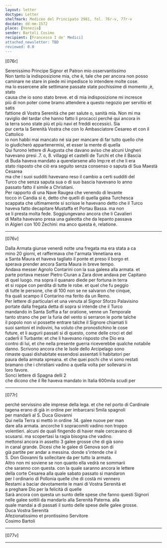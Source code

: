 ```yaml
---
layout: letter
doctype: Letter
shelfmark: Mediceo del Principato 2981, fol. 76r-v, 77r-v
docdate: dd-mm-1572
place: [Venezia]
sender: Bartoli Cosimo
recipient: [Francesco I de' Medici]
attached_newsletter: TBD
reviewed: 0.0
---
```


[076r]  
  
  
Serenissimo Principe Signor et Patron mio osservantissimo  
Non tanto la indisposizione mia, che è, tale che per ancora non posso  
caminare ne stare in piede mi impedisce lo intendere molte cose.  
ma lo essercene alle settimane passate state pochissime di momento ,è, stato  
causa che io sono stato breve. et di mia indisposizione mi incresce  
più di non poter come bramo attendere a questo negozio per servitio et satis  
fattione di Vostra Serenità che per salute o, sanità mia. Non mi ma  
raviglio del tardar che hanno fatto li procacci perché qui ancora in  
la terra sono state più et più navi et freddi eccessici. Sia  
pur certa la Serenità Vostra che con lo Ambasciatore Cesareo et con il Cattolico  
io non habbi mai mancato né sia per mancare di far tutto quello che  
io giudicherò appartenermisi, et esser la mente di quella  
Qui furono lettere di Augusta che davano aviso che alcuni Ungheri  
havevano presi .7. o, 8. villaggi et castelli de Turchi et che il Bascia  
di Buda haveva mandato a querelarsene allo Imp:re et che li era  
stato risposto che ciò era seguito senza consenso o saputa di Sua Maestà Cesarea  
ma che i suoi sudditi havevano reso il cambio a certi sudditi del  
Turco che senza saputa sua o di suo bascia havevano lo anno  
passato fatto il simile a Christiani.  
Per rapporto di una Nave Raugea che venendo di levante  
tocco in Candia si è, detto che quelli di quella galea Turchesca  
scappata che ultimamente si scrisse le havevano detto che il Turco  
haveva fatto decapitare Mustaffa et Portau Bassa. ma non  
se li presta molta fede. Soggiungevano ancora che li Cavalieri  
di Malta havevano presa una galeotta che da lepanto passava  
in Algieri con 100 Zechini: ma anco questa è, relatione.  
  
---  

[076v]  
  
  
Dalla Armata giunse venerdi notte una fregata ma era stata a ca  
mino 20 giorni, et raffermava che l'armata Venetiana era  
a Santa Maura et haveva tagliato il ponte et preso il borgo et  
sperava prender ancora Santa Maura in breve tempo.  
Andava messer Agnolo Contarini con la sua galeea alla armata. et  
parte portava messer Pietro Ciuran a Zara dove andava per Capitano  
di quel luogo. ma sopra il quanaro diede per fortuna in terra  
et si roppe con perdita di tutte le robe. et quel che fu peggio  
di tutte le persone, che di 100 non se ne salvaron che cinque,  
fra quali scampo il Contarino ma ferito da un Remo.  
Per lettere di particulari et una venuta al Signor Sforzo Palavisino  
portate dalla fregata detta di sopra si intende che il Turco  
mandando in Santa Soffia a far oratione, venne un Temporale  
tanto strano che per la furia del vento si serraron le porte talche  
il popolo non vi possette entrare talche il Signore chiamati li  
suoi santoni et indovini, ha voluto che pronostichino le cose  
future, et li augurii passati si di questo, come delle croci et del  
caderli il Turbante: et che li havevano risposto che Dio era  
contro di lui, et che nella presente guerra riceverebbe qualche notabile  
danno. Scrivono ancora che le Isole dello Arcipelago sono  
rimaste quasi dishabitate essendosi assentati li habitatori per  
paura della armata xpreana. et che quei pochi che vi sono restati  
bramano che i christiani vadino a quella volta per sollevarsi in  
loro favore.  
Sonci lettere di Spagna delli 2  
che dicono che il Re haveva mandato in Italia 600mila scudi per  
  
---  

[077r]  
  
  
perché servissino alle imprese della lega. et che nel porto di Cardinale  
tagena erano di già in ordine per imbarcarsi 5mila spagnoli  
per mandarli al S. Duca Giovanni  
Qui nella Terra si mettò in ordine .14. galee nuove per man  
dare alla armata. ancorche li sopracomiti vadino non troppo  
volentieri. alcuni de quali fingendo di haver male cercavano di  
scusarsi. ma scopertasi la ragia bisogna che vadino.  
mettonsi ancora in assetto 3 galee grosse che di già sono  
in canal grande. Dicesi che le galee di Genova son di  
già partite per andar a messina. donde s'intende che il  
S. Don Giovanni fa sollecitare da per tutto la armata.  
Altro non mi soviene se non quanto ella vedrà ne sommarii  
che saranno con questa. con la quale saranno ancora le lettere  
della corte Cesarea alla quale sabato passato si mandaron  
per l ordinario di Pollonia quelle che di costà mi vennero  
Restami a baciar devotamente le mani di Vostra Serenità et  
a preghare Dio per la felicità di quelle  
Sarà ancora con questa un sunto delle spese che fanno questi Signori  
nelle galee sottili da mandarlo alla Serenità Paterna. alla  
quale mandai a dì passati il sunto delle spese delle galee grosse.  
Duca Vostra Serenità  
Afezionatissimo et prontissimo Servitore  
Cosimo Bartoli  
  
---  

[077v]  
  
  
  
---  


